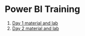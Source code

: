 # Power BI Training

1. [Day 1 material and lab](https://github.com/vikbehal/Explore/blob/master/Power%20BI/Day%201.md)
2. [Day 2 material and lab](https://github.com/vikbehal/Explore/blob/master/Power%20BI/Day%202.md)

